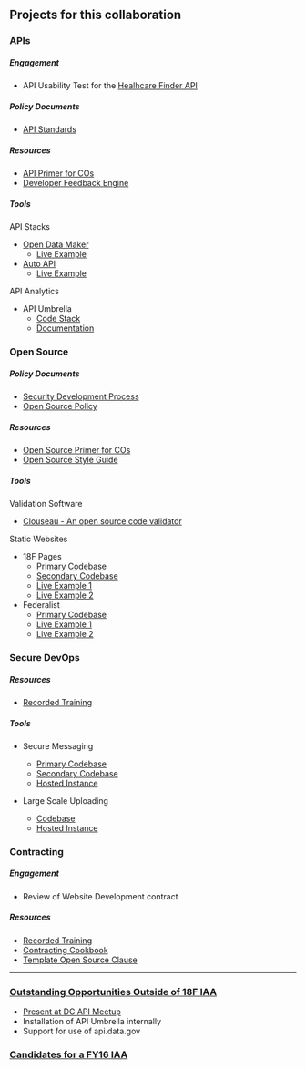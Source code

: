 ## Projects for this collaboration

### APIs

##### Engagement
* API Usability Test for the [Healhcare Finder API](https://finder.healthcare.gov/#services)

##### Policy Documents
* [API Standards](https://github.com/18F/api-standards)

##### Resources 
* [API Primer for COs](https://pages.18f.gov/API-All-the-X/pages/api_primer_for_procurement_officers/)
* [Developer Feedback Engine](https://github.com/18F/CMS-APIs)

##### Tools

API Stacks

* [Open Data Maker](https://github.com/18F/open-data-maker)
  * [Live Example](https://collegescorecard.ed.gov/data/documentation/)
* [Auto API](https://github.com/18F/autoapi)
  * [Live Example](https://autoapi.18f.gov/)

API Analytics

* API Umbrella
  * [Code Stack](https://github.com/NREL/api-umbrella)
  * [Documentation](http://apiumbrella.io/docs/architecture/)

### Open Source 

##### Policy Documents
* [Security Development Process](http://18f.github.io/open-source-program/pages/model_security_development_process/)
* [Open Source Policy](http://18f.github.io/open-source-program/pages/model_oss_policy/)

##### Resources 
* [Open Source Primer for COs](https://pages.18f.gov/open-source-program/pages/primer/)
* [Open Source Style Guide](https://pages.18f.gov/open-source-guide/)


##### Tools

Validation Software

* [Clouseau - An open source code validator](https://github.com/cfpb/clouseau)

Static Websites

* 18F Pages
  * [Primary Codebase](https://github.com/18F/pages)
  * [Secondary Codebase](https://github.com/18F/pages-server)
  * [Live Example 1](https://pages.18f.gov/)
  * [Live Example 2](https://pages.18f.gov/guides/)
* Federalist
  * [Primary Codebase](https://github.com/18f/federalist)
  * [Live Example 1](https://collegescorecard.ed.gov/)
  * [Live Example 2](https://sbst.gov/)


### Secure DevOps 

##### Resources

* [Recorded Training](https://www.youtube.com/watch?v=T1S52B1-NT4)

##### Tools

* Secure Messaging
  * [Primary Codebase](https://github.com/jgrevich/fugacious)
  * [Secondary Codebase](https://github.com/18F/docker-fugacious)
  * [Hosted Instance](https://fugacious.18f.gov/) 

* Large Scale Uploading 
  * [Codebase](https://github.com/18F/voyage)
  * [Hosted Instance](https://voyage.18f.gov/) 

### Contracting 

##### Engagement
* Review of Website Development contract


##### Resources

* [Recorded Training](https://www.youtube.com/watch?v=bdlxkwqP2Kg)
* [Contracting Cookbook](https://pages.18f.gov/contracting-cookbook/)
* [Template Open Source Clause](https://pages.18f.gov/open-source-program/pages/contract_language/) 

------------------------

### [Outstanding Opportunities Outside of 18F IAA](https://github.com/18F/CMS.gov-developer/issues?utf8=%E2%9C%93&q=label%3A%22available+outside+of+IAA%22+)
* [Present at DC API Meetup](https://github.com/18F/CMS.gov-developer/issues/62)
* Installation of API Umbrella internally
* Support for use of api.data.gov


### [Candidates for a FY16 IAA](https://github.com/18F/CMS.gov-developer/issues?utf8=%E2%9C%93&q=is%3Aissue+label%3A%22candidate+for+a+FY16+IAA%22+)

